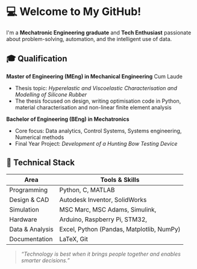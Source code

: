 # 💻 Welcome to My GitHub!
I'm a **Mechatronic Engineering graduate** and **Tech Enthusiast** passionate about problem-solving, automation, and the intelligent use of data.

## 🎓 Qualification
**Master of Engineering (MEng) in Mechanical Engineering** Cum Laude
  - Thesis topic: *Hyperelastic and Viscoelastic Characterisation and Modelling of Silicone Rubber*
  - The thesis focused on design, writing optimisation code in Python, material characterisation and non-linear finite element analysis

**Bachelor of Engineering (BEng) in Mechatronics**
  - Core focus: Data analytics, Control Systems, Systems engineering, Numerical methods
  - Final Year Project: *Development of a Hunting Bow Testing Device*
## 🔧 Technical Stack

| Area            | Tools & Skills                               |
|-----------------|----------------------------------------------|
| Programming     | Python, C, MATLAB                            |
| Design & CAD    | Autodesk Inventor, SolidWorks                |
| Simulation      | MSC Marc, MSC Adams, Simulink,               |
| Hardware        | Arduino, Raspberry Pi, STM32,                |
| Data & Analysis | Excel, Python (Pandas, Matplotlib, NumPy)    |
| Documentation   | LaTeX, Git                                   |

> _“Technology is best when it brings people together and enables smarter decisions.”_
<!--
**kamogelodes-sudo/kamogelodes-sudo** is a ✨ _special_ ✨ repository because its `README.md` (this file) appears on your GitHub profile.

Here are some ideas to get you started:

- 🔭 I’m currently working on ...
- 🌱 I’m currently learning ...
- 👯 I’m looking to collaborate on ...
- 🤔 I’m looking for help with ...
- 💬 Ask me about ...
- 📫 How to reach me: ...
- 😄 Pronouns: ...
- ⚡ Fun fact: ...
-->
